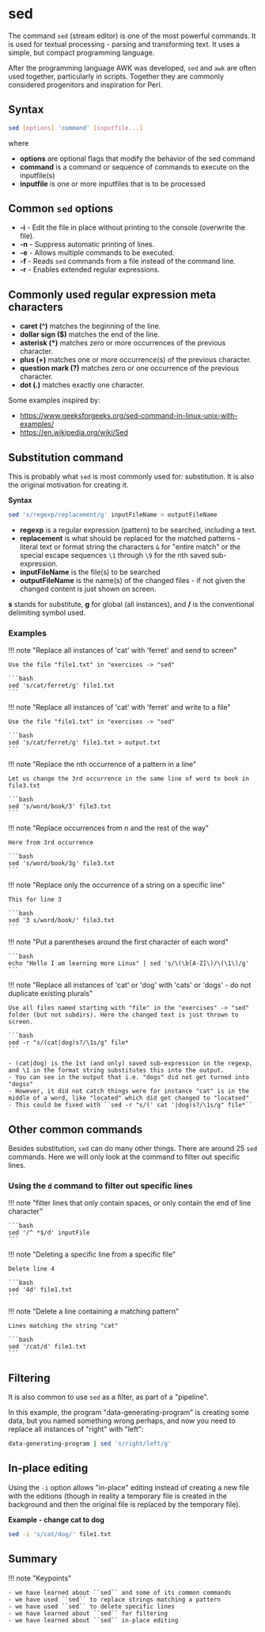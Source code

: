 # sed

The command ``sed`` (stream editor) is one of the most powerful commands. It is used for textual processing - parsing and transforming text. It uses a simple, but compact programming language.

After the programming language AWK was developed, ``sed`` and ``awk`` are often used together, particularly in scripts. Together they are commonly considered progenitors and inspiration for Perl.

## Syntax

```bash
sed [options] 'command' [inputfile...]
```

where

- **options** are optional flags that modify the behavior of the sed command
- **command** is a command or sequence of commands to execute on the inputfile(s)
- **inputfile** is one or more inputfiles that is to be processed

## Common ``sed`` options

- **-i** - Edit the file in place without printing to the console (overwrite the file).
- **-n** - Suppress automatic printing of lines.
- **-e** - Allows multiple commands to be executed.
- **-f** - Reads ``sed`` commands from a file instead of the command line.
- **-r** - Enables extended regular expressions.

## Commonly used regular expression meta characters

- **caret (^)** matches the beginning of the line.
- **dollar sign ($)** matches the end of the line.
- **asterisk (*)** matches zero or more occurrences of the previous character.
- **plus (+)** matches one or more occurrence(s) of the previous character.
- **question mark (?)** matches zero or one occurrence of the previous character.
- **dot (.)** matches exactly one character.

Some examples inspired by:

- <https://www.geeksforgeeks.org/sed-command-in-linux-unix-with-examples/>
- <https://en.wikipedia.org/wiki/Sed>

## Substitution command

This is probably what ``sed`` is most commonly used for: substitution. It is also the original motivation for creating it.

**Syntax**

```bash
sed 's/regexp/replacement/g' inputFileName > outputFileName
```

- **regexp** is a regular expression (pattern) to be searched, including a text.
- **replacement** is what should be replaced for the matched patterns - literal text or format string the characters ``&`` for "entire match" or the special escape sequences ``\1`` through ``\9`` for the nth saved sub-expression.
- **inputFileName** is the file(s) to be searched
- **outputFileName** is the name(s) of the changed files - if not given the changed content is just shown on screen.

**s** stands for substitute, **g** for global (all instances), and **/** is the conventional delimiting symbol used.

### Examples

!!! note "Replace all instances of 'cat' with 'ferret' and send to screen"

    Use the file "file1.txt" in "exercises -> "sed"

    ```bash
    sed 's/cat/ferret/g' file1.txt
    ```

!!! note "Replace all instances of 'cat' with 'ferret' and write to a file"

    Use the file "file1.txt" in "exercises -> "sed"

    ```bash
    sed 's/cat/ferret/g' file1.txt > output.txt
    ```

!!! note "Replace the nth occurrence of a pattern in a line"

    Let us change the 3rd occurrence in the same line of word to book in file3.txt

    ```bash
    sed 's/word/book/3' file3.txt
    ```

!!! note "Replace occurrences from n and the rest of the way"

    Here from 3rd occurrence

    ```bash
    sed 's/word/book/3g' file3.txt
    ```

!!! note "Replace only the occurrence of a string on a specific line"

    This for line 3

    ```bash
    sed '3 s/word/book/' file3.txt
    ```

!!! note "Put a parentheses around the first character of each word"

    ```bash
    echo "Hello I am learning more Linux" | sed 's/\(\b[A-Z]\)/\(\1\)/g'
    ```

!!! note "Replace all instances of 'cat' or 'dog' with 'cats' or 'dogs' - do not duplicate existing plurals"

    Use all files named starting with "file" in the "exercises" -> "sed" folder (but not subdirs). Here the changed text is just thrown to screen.

    ```bash
    sed -r "s/(cat|dog)s?/\1s/g" file*
    ```

    - (cat|dog) is the 1st (and only) saved sub-expression in the regexp, and \1 in the format string substitutes this into the output.
    - You can see in the output that i.e. "dogs" did not get turned into "dogss"
    - However, it did not catch things were for instance "cat" is in the middle of a word, like "located" which did get changed to "locatsed"
    - This could be fixed with ``sed -r "s/(' cat '|dog)s?/\1s/g" file*``

## Other common commands

Besides substitution, ``sed`` can do many other things. There are around 25 ``sed`` commands. Here we will only look at the command to filter out specific lines.

### Using the ``d`` command to filter out specific lines

!!! note "filter lines that only contain spaces, or only contain the end of line character"

    ```bash
    sed '/^ *$/d' inputFile
    ```

!!! note "Deleting a specific line from a specific file"

    Delete line 4

    ```bash
    sed '4d' file1.txt
    ```

!!! note "Delete a line containing a matching pattern"

    Lines matching the string "cat"

    ```bash
    sed '/cat/d' file1.txt
    ```

## Filtering

It is also common to use ``sed`` as a filter, as part of a "pipeline".

In this example, the program "data-generating-program" is creating some data, but you named something wrong perhaps, and now you need to replace all instances of "right" with "left":

```bash
data-generating-program | sed 's/right/left/g'
```

## In-place editing

Using the ``-i`` option allows "in-place" editing instead of creating a new file with the editions (though in reality a temporary file is created in the background and then the original file is replaced by the temporary file).

**Example - change cat to dog**

```bash
sed -i 's/cat/dog/' file1.txt
```

## Summary

!!! note "Keypoints"

    - we have learned about ``sed`` and some of its common commands
    - we have used ``sed`` to replace strings matching a pattern
    - we have used ``sed`` to delete specific lines
    - we have learned about ``sed`` for filtering
    - we have learned about ``sed`` in-place editing

